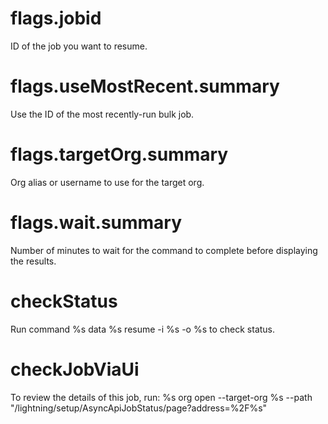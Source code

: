 # flags.jobid

ID of the job you want to resume.

# flags.useMostRecent.summary

Use the ID of the most recently-run bulk job.

# flags.targetOrg.summary

Org alias or username to use for the target org.

# flags.wait.summary

Number of minutes to wait for the command to complete before displaying the results.

# checkStatus

Run command %s data %s resume -i %s -o %s to check status.

# checkJobViaUi

To review the details of this job, run:
%s org open --target-org %s --path "/lightning/setup/AsyncApiJobStatus/page?address=%2F%s"
